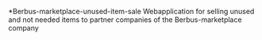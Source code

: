*Berbus-marketplace-unused-item-sale 
Webapplication for selling unused and not needed items to partner companies of the Berbus-marketplace company
